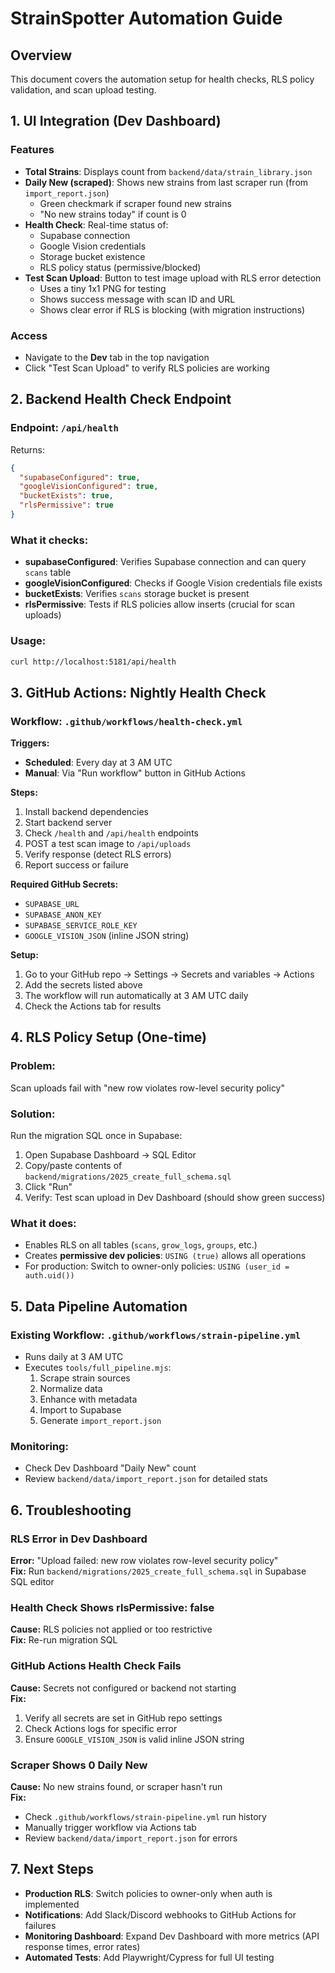 # StrainSpotter Automation Guide

## Overview
This document covers the automation setup for health checks, RLS policy validation, and scan upload testing.

## 1. UI Integration (Dev Dashboard)

### Features
- **Total Strains**: Displays count from `backend/data/strain_library.json`
- **Daily New (scraped)**: Shows new strains from last scraper run (from `import_report.json`)
  - Green checkmark if scraper found new strains
  - "No new strains today" if count is 0
- **Health Check**: Real-time status of:
  - Supabase connection
  - Google Vision credentials
  - Storage bucket existence
  - RLS policy status (permissive/blocked)
- **Test Scan Upload**: Button to test image upload with RLS error detection
  - Uses a tiny 1x1 PNG for testing
  - Shows success message with scan ID and URL
  - Shows clear error if RLS is blocking (with migration instructions)

### Access
- Navigate to the **Dev** tab in the top navigation
- Click "Test Scan Upload" to verify RLS policies are working

## 2. Backend Health Check Endpoint

### Endpoint: `/api/health`
Returns:
```json
{
  "supabaseConfigured": true,
  "googleVisionConfigured": true,
  "bucketExists": true,
  "rlsPermissive": true
}
```

### What it checks:
- **supabaseConfigured**: Verifies Supabase connection and can query `scans` table
- **googleVisionConfigured**: Checks if Google Vision credentials file exists
- **bucketExists**: Verifies `scans` storage bucket is present
- **rlsPermissive**: Tests if RLS policies allow inserts (crucial for scan uploads)

### Usage:
```bash
curl http://localhost:5181/api/health
```

## 3. GitHub Actions: Nightly Health Check

### Workflow: `.github/workflows/health-check.yml`

**Triggers:**
- **Scheduled**: Every day at 3 AM UTC
- **Manual**: Via "Run workflow" button in GitHub Actions

**Steps:**
1. Install backend dependencies
2. Start backend server
3. Check `/health` and `/api/health` endpoints
4. POST a test scan image to `/api/uploads`
5. Verify response (detect RLS errors)
6. Report success or failure

**Required GitHub Secrets:**
- `SUPABASE_URL`
- `SUPABASE_ANON_KEY`
- `SUPABASE_SERVICE_ROLE_KEY`
- `GOOGLE_VISION_JSON` (inline JSON string)

**Setup:**
1. Go to your GitHub repo → Settings → Secrets and variables → Actions
2. Add the secrets listed above
3. The workflow will run automatically at 3 AM UTC daily
4. Check the Actions tab for results

## 4. RLS Policy Setup (One-time)

### Problem:
Scan uploads fail with "new row violates row-level security policy"

### Solution:
Run the migration SQL once in Supabase:

1. Open Supabase Dashboard → SQL Editor
2. Copy/paste contents of `backend/migrations/2025_create_full_schema.sql`
3. Click "Run"
4. Verify: Test scan upload in Dev Dashboard (should show green success)

### What it does:
- Enables RLS on all tables (`scans`, `grow_logs`, `groups`, etc.)
- Creates **permissive dev policies**: `USING (true)` allows all operations
- For production: Switch to owner-only policies: `USING (user_id = auth.uid())`

## 5. Data Pipeline Automation

### Existing Workflow: `.github/workflows/strain-pipeline.yml`
- Runs daily at 3 AM UTC
- Executes `tools/full_pipeline.mjs`:
  1. Scrape strain sources
  2. Normalize data
  3. Enhance with metadata
  4. Import to Supabase
  5. Generate `import_report.json`

### Monitoring:
- Check Dev Dashboard "Daily New" count
- Review `backend/data/import_report.json` for detailed stats

## 6. Troubleshooting

### RLS Error in Dev Dashboard
**Error:** "Upload failed: new row violates row-level security policy"  
**Fix:** Run `backend/migrations/2025_create_full_schema.sql` in Supabase SQL editor

### Health Check Shows rlsPermissive: false
**Cause:** RLS policies not applied or too restrictive  
**Fix:** Re-run migration SQL

### GitHub Actions Health Check Fails
**Cause:** Secrets not configured or backend not starting  
**Fix:** 
1. Verify all secrets are set in GitHub repo settings
2. Check Actions logs for specific error
3. Ensure `GOOGLE_VISION_JSON` is valid inline JSON string

### Scraper Shows 0 Daily New
**Cause:** No new strains found, or scraper hasn't run  
**Fix:** 
- Check `.github/workflows/strain-pipeline.yml` run history
- Manually trigger workflow via Actions tab
- Review `backend/data/import_report.json` for errors

## 7. Next Steps

- **Production RLS**: Switch policies to owner-only when auth is implemented
- **Notifications**: Add Slack/Discord webhooks to GitHub Actions for failures
- **Monitoring Dashboard**: Expand Dev Dashboard with more metrics (API response times, error rates)
- **Automated Tests**: Add Playwright/Cypress for full UI testing
